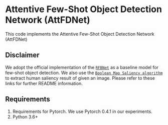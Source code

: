 Attentive Few-Shot Object Detection Network (AttFDNet)
=====================================

This code implements the Attentive Few-Shot Object Detection Network (AttFDNet)

Disclaimer
------------------
We adopt the official implementation of the [`RFBNet`](https://github.com/ruinmessi/RFBNet) as a baseline model for few-shot object detection. We also use the [`Boolean Map Saliency algorithm`](https://github.com/fzliu/saliency-bms) to extract human saliency result of given an image. Please refer to these links for further README information.

Requirements
------------------
1. Requirements for Pytorch. We use Pytorch 0.4.1 in our experiments.
2. Python 3.6+
